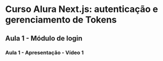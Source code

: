# Curso Alura Next.js: autenticação e gerenciamento de Tokens

## Aula 1 - Módulo de login

### Aula 1 - Apresentação - Vídeo 1
